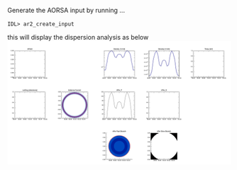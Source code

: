 Generate the AORSA input by running ...
```
IDL> ar2_create_input
```
this will display the dispersion analysis as below
![Dispersion Image](inputs.png)
